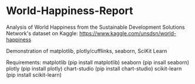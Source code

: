 # World-Happiness-Report
  Analysis of World Happiness from the Sustainable Development Solutions Network's dataset on Kaggle: https://www.kaggle.com/unsdsn/world-happiness  
  
  Demonstration of matplotlib, plotly/cufflinks, seaborn, SciKit Learn
  
  Requirements:
matplotlib (pip install matplotlib)
seaborn (pip insall seaborn)
plotly (pip install plotly)
chart-studio (pip install chart-studio)
scikit-learn (pip install scikit-learn)
